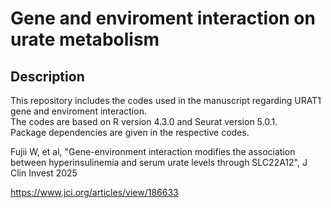 # Gene and enviroment interaction on urate metabolism

## Description

This repository includes the codes used in the manuscript regarding URAT1 gene and enviroment interaction.   
The codes are based on R version 4.3.0 and Seurat version 5.0.1.   
Package dependencies are given in the respective codes.  

Fujii W, et al, "Gene-environment interaction modifies the association between hyperinsulinemia and serum urate levels through SLC22A12", J Clin Invest 2025

https://www.jci.org/articles/view/186633
